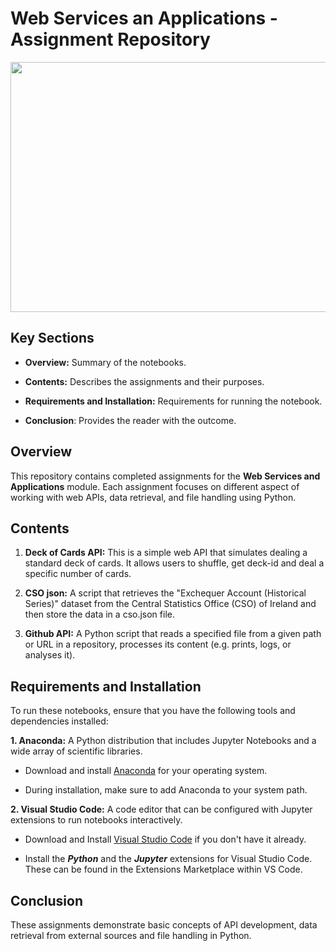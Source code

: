 # Web Services an Applications - Assignment Repository

<img src="https://mvp.dev/wp-content/uploads/2023/06/Differentiating-SaaS-and-Web-Applications.png" width="700" height="400">

## Key Sections

- **Overview:** Summary of the notebooks.
- **Contents:** Describes the assignments and their purposes.
- **Requirements and Installation:** Requirements for running the notebook.

- **Conclusion**: Provides the reader with the outcome.

## Overview

This repository contains completed assignments for the **Web Services and Applications** module.
Each assignment focuses on different aspect of working with web APIs, data retrieval, and file handling using Python.

## Contents

1. **Deck of Cards API:** This is a simple web API that simulates dealing a standard deck of cards. It allows users to shuffle, get deck-id and deal a specific number of cards.

2. **CSO json:** A script that retrieves the "Exchequer Account (Historical Series)" dataset from the Central Statistics Office (CSO) of Ireland and then store the data in a cso.json file.

3. **Github API:** A Python script that reads a specified file from a given path or URL in a repository, processes its content (e.g. prints, logs, or analyses it).

## Requirements and Installation

To run these notebooks, ensure that you have the following tools and dependencies installed:

**1. Anaconda:** A Python distribution that includes Jupyter Notebooks and a wide array of scientific libraries.

- Download and install [Anaconda](https://www.anaconda.com/products/distribution) for your operating system.

- During installation, make sure to add Anaconda to your system path.

**2. Visual Studio Code:** A code editor that can be configured with Jupyter extensions to run notebooks interactively.

- Download and Install [Visual Studio Code](https://code.visualstudio.com/) if you don't have it already.

- Install the ***Python*** and the ***Jupyter*** extensions for Visual Studio Code. These can be found in the Extensions Marketplace within VS Code.

## Conclusion

These assignments demonstrate basic concepts of API development, data retrieval from external sources and file handling in Python.
